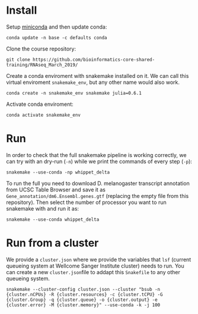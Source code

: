 # Install #

Setup [miniconda](https://docs.conda.io/en/latest/miniconda.html) and then update conda: 

    conda update -n base -c defaults conda

Clone the course repository:

    git clone https://github.com/bioinformatics-core-shared-training/RNAseq_March_2019/

Create a conda enviroment with snakemake installed on it. We can call this virtual enviroment `snakemake_env`, but any other name would also work.

    conda create -n snakemake_env snakemake julia=0.6.1   

Activate conda enviroment:
    
    conda activate snakemake_env
    
# Run #

In order to check that the full snakemake pipeline is working correctly, we can try with an dry-run (`-n`) while we print the commands of every step (`-p`):

    snakemake --use-conda -np whippet_delta

To run the full you need to download D. melanogaster transcript annotation from UCSC Table Browser and save it as `Gene_annotation/dm6.Ensembl.genes.gtf` (replacing the empty file from this repository). Then select the number of processor you want to run snakemake with and run it as:

    snakemake --use-conda whippet_delta
    

    
# Run from a cluster #

We provide a `cluster.json` where we provide the variables that `lsf` (current queueing system at Wellcome Sanger Institute cluster) needs to run. You can create a new `cluster.json`file to addapt this `Snakefile` to any other queueing system.

    snakemake --cluster-config cluster.json --cluster "bsub -n {cluster.nCPUs} -R {cluster.resources} -c {cluster.tCPU} -G {cluster.Group} -q {cluster.queue} -o {cluster.output} -e {cluster.error} -M {cluster.memory}" --use-conda -k -j 100 
